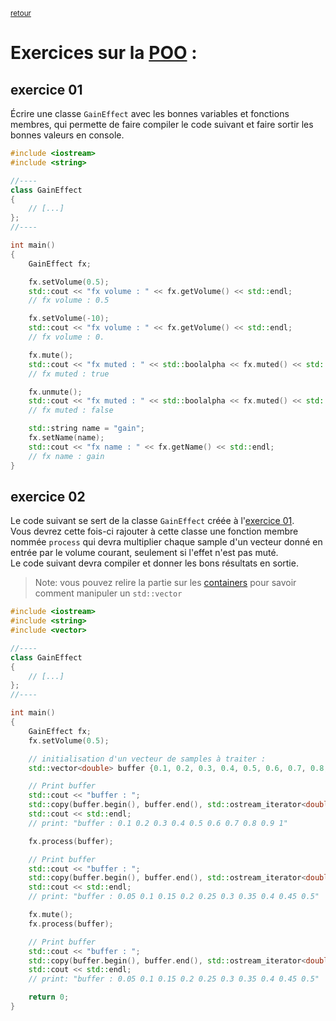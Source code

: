 <p><sup><a href="../readme.md">retour</a></sup></p>

# Exercices sur la [POO](../concepts.md) :

## exercice 01

Écrire une classe `GainEffect` avec les bonnes variables et fonctions membres, qui permette de faire compiler le code suivant et faire sortir les bonnes valeurs en console.

```cpp
#include <iostream>
#include <string>

//----
class GainEffect
{
    // [...]
};
//----

int main()
{
    GainEffect fx;

    fx.setVolume(0.5);
    std::cout << "fx volume : " << fx.getVolume() << std::endl;
    // fx volume : 0.5

    fx.setVolume(-10);
    std::cout << "fx volume : " << fx.getVolume() << std::endl;
    // fx volume : 0.

    fx.mute();
    std::cout << "fx muted : " << std::boolalpha << fx.muted() << std::endl;
    // fx muted : true

    fx.unmute();
    std::cout << "fx muted : " << std::boolalpha << fx.muted() << std::endl;
    // fx muted : false

    std::string name = "gain";
    fx.setName(name);
    std::cout << "fx name : " << fx.getName() << std::endl;
    // fx name : gain
}
```

## exercice 02

Le code suivant se sert de la classe `GainEffect` créée à l'[exercice 01](#exercice-01).  
Vous devrez cette fois-ci rajouter à cette classe une fonction membre nommée `process` qui devra multiplier chaque sample d'un vecteur donné en entrée par le volume courant, seulement si l'effet n'est pas muté.  
Le code suivant devra compiler et donner les bons résultats en sortie.

> Note: vous pouvez relire la partie sur les [containers](../containers.md) pour savoir comment manipuler un `std::vector`

```cpp
#include <iostream>
#include <string>
#include <vector>

//----
class GainEffect
{
    // [...]
};
//----

int main()
{
    GainEffect fx;
    fx.setVolume(0.5);

    // initialisation d'un vecteur de samples à traiter :
    std::vector<double> buffer {0.1, 0.2, 0.3, 0.4, 0.5, 0.6, 0.7, 0.8, 0.9, 1.};

    // Print buffer
    std::cout << "buffer : ";
    std::copy(buffer.begin(), buffer.end(), std::ostream_iterator<double>(std::cout, " "));
    std::cout << std::endl;
    // print: "buffer : 0.1 0.2 0.3 0.4 0.5 0.6 0.7 0.8 0.9 1"

    fx.process(buffer);

    // Print buffer
    std::cout << "buffer : ";
    std::copy(buffer.begin(), buffer.end(), std::ostream_iterator<double>(std::cout, " "));
    std::cout << std::endl;
    // print: "buffer : 0.05 0.1 0.15 0.2 0.25 0.3 0.35 0.4 0.45 0.5"

    fx.mute();
    fx.process(buffer);

    // Print buffer
    std::cout << "buffer : ";
    std::copy(buffer.begin(), buffer.end(), std::ostream_iterator<double>(std::cout, " "));
    std::cout << std::endl;
    // print: "buffer : 0.05 0.1 0.15 0.2 0.25 0.3 0.35 0.4 0.45 0.5"

    return 0;
}
```
